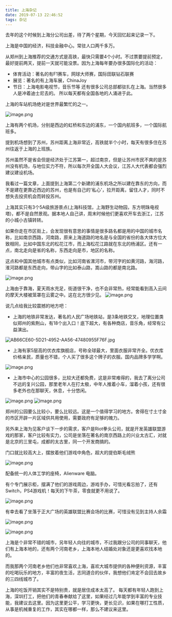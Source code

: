 ```yaml
---
title: 上海杂记
date: 2019-07-13 22:46:52
tags: 杂记
---
```


去年的这个时候到上海分公司出差，待了两个星期，今天回忆起来记录一下。

上海是中国的经济，科技金融中心。常驻人口两千多万。

从郑州到上海推荐的交通方式是高铁，最快只需要4个小时。不过票要提前预定，最好提前两天，提前一天就可能没票。因为上海每年要办很多国际化的活动：
* 体育活动：著名的有F1赛车，网球大师赛，国际田联钻石联赛 
* 展览：著名的有上海车展，ChinaJoy
* 节日：上海电影电视节，音乐节等
还有很多公司总部都驻扎在上海。当然很多人是冲着迪士尼去的。
所以每天都有全国各地的人涌进于此。

上海的车站机场绝对是世界最繁忙的之一。


<!--more-->

![image.png](https://hexo-blog.pek3b.qingstor.com/images/2019/07/13/22d38494a9e3d60d5e668e00dcdcebb6.png)

上海有两个机场，分别是西边的虹桥和东边的浦东，一个国内航班多，一个国际航班多。

提到机场想到了苏州，苏州距离上海非常近，高铁就半个小时，每天有很多住在苏州往返于上海的上班族。

苏州虽然不是省会但是经济处于江苏第一，超过南京，但是让苏州市民不爽的是苏州没有机场，与地位实力不符，所以每次开全国人大会议，江苏人大代表都会强烈建议建设机场。

我看过一篇文章，上面提到上海第二个新建的浦东机场之所以建在靠东的方向，而不是建在更靠近西边的苏州，也是有自己的'私心'，拉开距离，留住人才，同时不想失去投资机会而转投苏州。

上海其实只有3个5A级旅游景点(上海科技馆，上海野生动物园，东方明珠电视塔)，都不是自然景观。据本地人自己讲，周末时候他们更喜欢开车去浙江，江苏的小城小古镇转转。

如果你走在市区街上，会发现很有意思的事情是很多路名都是用的中国的城市名称，比如南京西路，河南路，原来上海道路的地名是与全国的省份的各大体方位大致相同，比如中国东北的松花江市，而上海松花江路就在东北的杨浦区。还有一点，南北走向是省的名称，东西走向是市，地区的名称。

这点和中国其他城市有点类似，比如河南省漯河市，带河字的如黄河路，海河路，淮河路都是东西走向，带山字的比如泰山路，嵩山路的都是南北路。

![image.png](http://image.mafeifan.com/images/2019/07/13/bb32922327bede3d754e975e6830d9f8.png)

上海由于靠海，夏天雨水充足，街道很干净，也不会非常热，经常能看到高入云间的摩天大楼被笼罩在云雾之中。这在北方很少见。
![image.png](https://images.gitee.com/uploads/images/2019/0713/135653_ca783919_4177.png)

说几点给我比较震撼的地方吧：

* 上海的地铁非常发达，著名的人民广场地铁站，是3条地铁交叉，地理位置类似郑州的紫荆山，有18个出入口！底下超大，有各种商店，音乐角，经常有公益演出。

![AB66CE60-5D21-4952-AA56-47480955F76F.jpg](https://images.gitee.com/uploads/images/2019/0713/135653_4092df9f_4177.jpeg)

* 上海有家5层高的优衣库旗舰店，号称全球最大，里面衣服非常齐全。优衣库价格亲民，质量也不错，个人买了很多这个牌子的衣服。国内品牌多学学啊。

![image.png](http://image.mafeifan.com/images/2019/07/13/838c6a52cce90e84f218d3e78d3139bd.png)

* 上海市中心的公园很多，比较大还都免费，这是非常难得的，我去了离分公司不远的复兴公园，那里老年人在打太极，中年人推着小车，溜着小孩，还有很多老外也在那聊天，休息，十分悠闲。

![image.png](https://hexo-blog.pek3b.qingstor.com/images/2019/07/13/135653_9af628dd_4177.jpeg)
![image.png](https://hexo-blog.pek3b.qingstor.com/images/2019/07/13/9ecbdc778a1ccc2896038c8b9e1fb952.png)

郑州的公园要么比较小，要么比较远。这是一个值得学习的地方。舍得在寸土寸金的市区开辟一片区域供共用使用，需要政府有足够的魄力。

另外来上海为见客户谈下一步的需求，客户是Riot拳头公司，就是开发英雄联盟游戏的那家，客户比较有实力，公司是坐落在著名的南京西路上的兴业太古汇，对就是北京的三里屯，成都的太古里，同一个开发商搞的。

门口就比较高大上，摆放着他们游戏中角色，超大的提伯斯毛绒熊

![image.png](http://image.mafeifan.com/images/2019/07/13/ebd6ef1d4e47d02cac23c8045251d12c.png)

配备统一的人体工学的座椅，Alienware 电脑。

有个专门展示柜，摆满了他们的游戏周边，游戏手办，可惜光看忘拍了，还有Switch，PS4游戏机！每天的下午茶，零食就更不用说了。

![image.png](https://hexo-blog.pek3b.qingstor.com/images/2019/07/13/135653_6e49cb30_4177.jpeg)

有幸去看了坐落于正大广场的英雄联盟比赛会场的比赛，可惜没有见到主持人余霜

![image.png](https://hexo-blog.pek3b.qingstor.com/images/2019/07/13/p2552736028.webp)

![image.png](https://hexo-blog.pek3b.qingstor.com/images/2019/07/13/p2552736031.webp)

上海是个非常不错的城市，另年轻人向往的城市，不过我跟分公司的同事聊天，他们有上海本地的，还有两个河南老乡，上海本地人结婚处对象还是更喜欢找本地的。

而我那两个河南老乡他们也非常喜欢上海，喜欢大城市提供的各种便利资源，丰富的吃喝玩乐的地方，丰富的夜生活，志同道合的伙伴，我想他们肯定不会回去故乡的三四线城市了。

上海的吃饭开销其实不是特别贵，就是居住成本太高了。
每天都有年轻人跑到上海，深圳打工，把他们的青春奉献给了这里，如果经过几年能学到丰富的专业技能，我建议去这里。因为这里更公平，学习更快，更长见识，如果在哪打工性质，从事是机械重复的工作，其实在哪都一样，那么不建议来这里。

